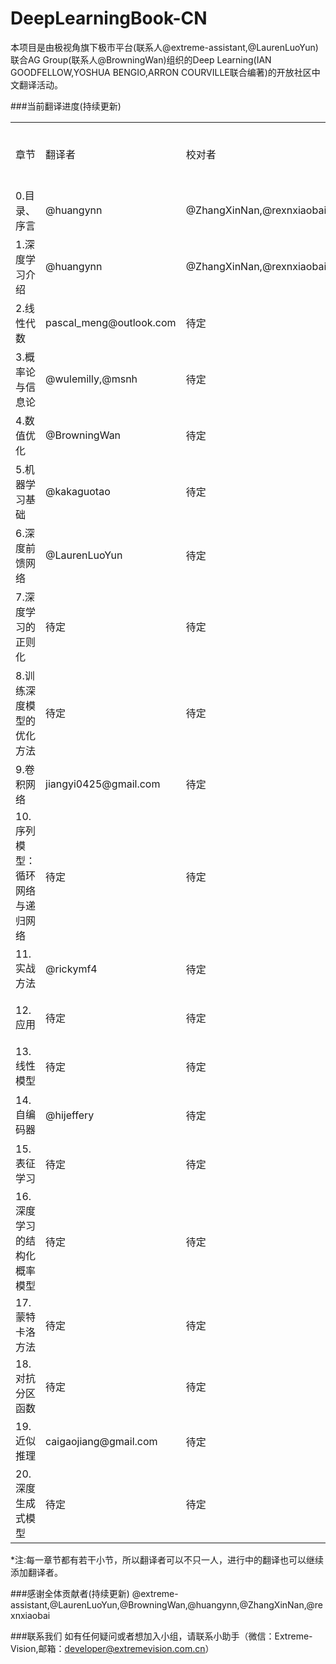 # DeepLearningBook-CN
本项目是由极视角旗下极市平台(联系人@extreme-assistant,@LaurenLuoYun)联合AG Group(联系人@BrowningWan)组织的Deep Learning(IAN GOODFELLOW,YOSHUA BENGIO,ARRON COURVILLE联合编著)的开放社区中文翻译活动。


###当前翻译进度(持续更新)
<table border="0">
<tr><td>章节</td><td>翻译者</td><td>校对者</td><td>翻译进度</td><td>校对进度</td></tr>
<tr><td>0.目录、序言</td><td>@huangynn</td><td>@ZhangXinNan,@rexnxiaobai</td><td>已完成</td><td>进行中</td></tr>
<tr><td>1.深度学习介绍</td><td>@huangynn</td><td>@ZhangXinNan,@rexnxiaobai</td><td>已完成</td><td>进行中</td></tr>
<tr><td>2.线性代数</td><td>pascal_meng@outlook.com</td><td>待定</td><td>进行中</td><td>未开始</td></tr>
<tr><td>3.概率论与信息论</td><td>@wulemilly,@msnh</td><td>待定</td><td>进行中</td><td>未开始</td></tr>
<tr><td>4.数值优化</td><td>@BrowningWan</td><td>待定</td><td>进行中</td><td>未开始</td></tr>
<tr><td>5.机器学习基础</td><td>@kakaguotao</td><td>待定</td><td>进行中</td><td>未开始</td></tr>
<tr><td>6.深度前馈网络</td><td>@LaurenLuoYun</td><td>待定</td><td>进行中</td><td>未开始</td></tr>
<tr><td>7.深度学习的正则化</td><td>待定</td><td>待定</td><td>未开始</td><td>未开始</td></tr>
<tr><td>8.训练深度模型的优化方法</td><td>待定</td><td>待定</td><td>未开始</td><td>未开始</td></tr>
<tr><td>9.卷积网络</td><td>jiangyi0425@gmail.com</td><td>待定</td><td>未开始</td><td>未开始</td></tr>
<tr><td>10.序列模型：循环网络与递归网络</td><td>待定</td><td>待定</td><td>未开始</td><td>未开始</td></tr>
<tr><td>11.实战方法</td><td>@rickymf4</td><td>待定</td><td>进行中</td><td>未开始</td></tr>
<tr><td>12.应用</td><td>待定</td><td>待定</td><td>未开始</td><td>未开始</td></tr>
<tr><td>13.线性模型</td><td>待定</td><td>待定</td><td>未开始</td><td>未开始</td></tr>
<tr><td>14.自编码器</td><td>@hijeffery</td><td>待定</td><td>进行中</td><td>未开始</td></tr>
<tr><td>15.表征学习</td><td>待定</td><td>待定</td><td>未开始</td><td>未开始</td></tr>
<tr><td>16.深度学习的结构化概率模型</td><td>待定</td><td>待定</td><td>未开始</td><td>未开始</td></tr>
<tr><td>17.蒙特卡洛方法</td><td>待定</td><td>待定</td><td>未开始</td><td>未开始</td></tr>
<tr><td>18.对抗分区函数</td><td>待定</td><td>待定</td><td>未开始</td><td>未开始</td></tr>
<tr><td>19.近似推理</td><td>caigaojiang@gmail.com</td><td>待定</td><td>进行中</td><td>未开始</td></tr>
<tr><td>20.深度生成式模型</td><td>待定</td><td>待定</td><td>未开始</td><td>未开始</td></tr>
</table>
*注:每一章节都有若干小节，所以翻译者可以不只一人，进行中的翻译也可以继续添加翻译者。

###感谢全体贡献者(持续更新)
@extreme-assistant,@LaurenLuoYun,@BrowningWan,@huangynn,@ZhangXinNan,@rexnxiaobai

###联系我们
如有任何疑问或者想加入小组，请联系小助手（微信：Extreme-Vision,邮箱：developer@extremevision.com.cn）